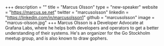 +++
description = ""
title = "Marcus Olsson"
type = "new-speaker"
website = "https://marcus.se.net"
twitter = "marcusolsson"
linkedin = "https://linkedin.com/in/marcusolsson1"
github = "marcusolsson"
image = "marcus-olsson.jpg"
+++
Marcus Olsson is a Developer Advocate at Grafana Labs, where he helps both developers and operators to get a better understanding of their systems. He's an organizer for the Go Stockholm meetup group, and is also known to draw gophers.